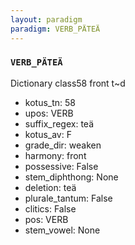 ```yaml
---
layout: paradigm
paradigm: VERB_PÄTEÄ
---
```

### ` VERB_PÄTEÄ `

Dictionary class58 front t~d
* kotus_tn: 58
* upos: VERB
* suffix_regex: teä
* kotus_av: F
* grade_dir: weaken
* harmony: front
* possessive: False
* stem_diphthong: None
* deletion: teä
* plurale_tantum: False
* clitics: False
* pos: VERB
* stem_vowel: None
